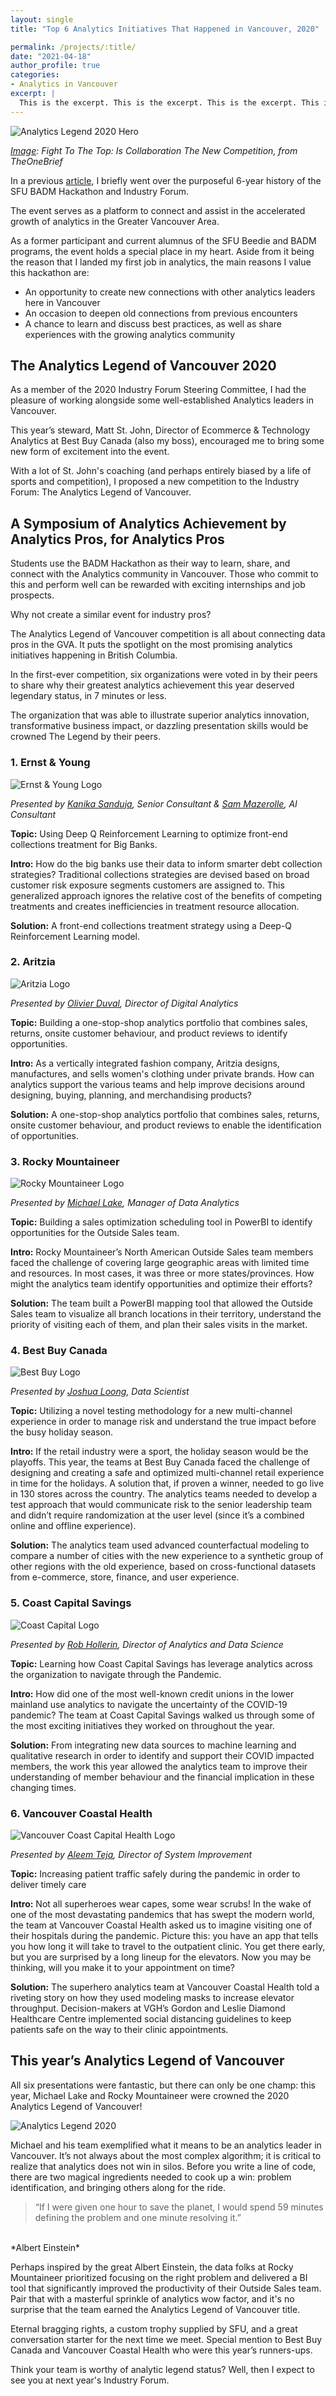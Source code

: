 ```yaml
---
layout: single
title: "Top 6 Analytics Initiatives That Happened in Vancouver, 2020"

permalink: /projects/:title/
date: "2021-04-18"
author_profile: true
categories:
- Analytics in Vancouver
excerpt: |
  This is the excerpt. This is the excerpt. This is the excerpt. This is the excerpt.
---
```

![Analytics Legend 2020 Hero](/assets/images/alegend_hero.png)

*[Image](https://theonebrief.com/wp-content/uploads/2019/11/Collab_Website_image-1000x589_3.jpg): Fight To The Top: Is Collaboration The New Competition, from TheOneBrief*

In a previous [article](https://dmf95.github.io/projects/2020-12-23-badm-blog-1/), I briefly went over the purposeful 6-year history of the SFU BADM Hackathon and Industry Forum.

The event serves as a platform to connect and assist in the accelerated growth of analytics in the Greater Vancouver Area.

As a former participant and current alumnus of the SFU Beedie and BADM programs, the event holds a special place in my heart. Aside from it being the reason that I landed my first job in analytics, the main reasons I value this hackathon are:

* An opportunity to create new connections with other analytics leaders here in Vancouver
* An occasion to deepen old connections from previous encounters
* A chance to learn and discuss best practices, as well as share experiences with the growing analytics community

## The Analytics Legend of Vancouver 2020

As a member of the 2020 Industry Forum Steering Committee, I had the pleasure of working alongside some well-established Analytics leaders in Vancouver.

This year’s steward, Matt St. John, Director of Ecommerce & Technology Analytics at Best Buy Canada (also my boss), encouraged me to bring some new form of excitement into the event.

With a lot of St. John's coaching (and perhaps entirely biased by a life of sports and competition), I proposed a new competition to the Industry Forum: The Analytics Legend of Vancouver.

## A Symposium of Analytics Achievement by Analytics Pros, for Analytics Pros

Students use the BADM Hackathon as their way to learn, share, and connect with the Analytics community in Vancouver. Those who commit to this and perform well can be rewarded with exciting internships and job prospects.

Why not create a similar event for industry pros?

The Analytics Legend of Vancouver competition is all about connecting data pros in the GVA. It puts the spotlight on the most promising analytics initiatives happening in British Columbia.

In the first-ever competition, six organizations were voted in by their peers to share why their greatest analytics achievement this year deserved legendary status, in 7 minutes or less.

The organization that was able to illustrate superior analytics innovation, transformative business impact, or dazzling presentation skills would be crowned The Legend by their peers.

### 1. Ernst & Young

![Ernst & Young Logo](/assets/images/ey_logo.png)

*Presented by [Kanika Sanduja](https://www.linkedin.com/in/kanikasanduja/), Senior Consultant & [Sam Mazerolle](https://www.linkedin.com/in/sam-mazerolle/), AI Consultant*

**Topic:** Using Deep Q Reinforcement Learning to optimize front-end collections treatment for Big Banks.

**Intro:** How do the big banks use their data to inform smarter debt collection strategies? Traditional collections strategies are devised based on broad customer risk exposure segments customers are assigned to. This generalized approach ignores the relative cost of the benefits of competing treatments and creates inefficiencies in treatment resource allocation.

**Solution:** A front-end collections treatment strategy using a Deep-Q Reinforcement Learning model.

### 2. Aritzia

![Aritzia Logo](/assets/images/aritzia_logo.png)

*Presented by [Olivier Duval](https://www.linkedin.com/in/ojduval/), Director of Digital Analytics*

**Topic:** Building a one-stop-shop analytics portfolio that combines sales, returns, onsite customer behaviour, and product reviews to identify opportunities.

**Intro:** As a vertically integrated fashion company, Aritzia designs, manufactures, and sells women's clothing under private brands. How can analytics support the various teams and help improve decisions around designing, buying, planning, and merchandising products?

**Solution:** A one-stop-shop analytics portfolio that combines sales, returns, onsite customer behaviour, and product reviews to enable the identification of opportunities.

### 3. Rocky Mountaineer

![Rocky Mountaineer Logo](/assets/images/rockymountaineer_logo.png)

*Presented by [Michael Lake](https://www.linkedin.com/in/michael-lake-49534765/), Manager of Data Analytics*

**Topic:** Building a sales optimization scheduling tool in PowerBI to identify opportunities for the Outside Sales team.

**Intro:** Rocky Mountaineer’s North American Outside Sales team members faced the challenge of covering large geographic areas with limited time and resources. In most cases, it was three or more states/provinces. How might the analytics team identify opportunities and optimize their efforts?

**Solution:** The team built a PowerBI mapping tool that allowed the Outside Sales team to visualize all branch locations in their territory, understand the priority of visiting each of them, and plan their sales visits in the market.

### 4. Best Buy Canada

![Best Buy Logo](/assets/images/bestbuy_logo.png)

*Presented by [Joshua Loong](https://www.linkedin.com/in/joshualoong/), Data Scientist*

**Topic:** Utilizing a novel testing methodology for a new multi-channel experience in order to manage risk and understand the true impact before the busy holiday season.

**Intro:** If the retail industry were a sport, the holiday season would be the playoffs. This year, the teams at Best Buy Canada faced the challenge of designing and creating a safe and optimized multi-channel retail experience in time for the holidays. A solution that, if proven a winner, needed to go live in 130 stores across the country. The analytics teams needed to develop a test approach that would communicate risk to the senior leadership team and didn’t require randomization at the user level (since it’s a combined online and offline experience).

**Solution:** The analytics team used advanced counterfactual modeling to compare a number of cities with the new experience to a synthetic group of other regions with the old experience, based on cross-functional datasets from e-commerce, store, finance, and user experience.

### 5. Coast Capital Savings

![Coast Capital Logo](/assets/images/coastcapital_logo.png)

*Presented by [Rob Hollerin](https://www.linkedin.com/in/robhollerin/), Director of Analytics and Data Science*

**Topic:** Learning how Coast Capital Savings has leverage analytics across the organization to navigate through the Pandemic.

**Intro:** How did one of the most well-known credit unions in the lower mainland use analytics to navigate the uncertainty of the COVID-19 pandemic? The team at Coast Capital Savings walked us through some of the most exciting initiatives they worked on throughout the year.

**Solution:** From integrating new data sources to machine learning and qualitative research in order to identify and support their COVID impacted members, the work this year allowed the analytics team to improve their understanding of member behaviour and the financial implication in these changing times.

### 6. Vancouver Coastal Health

![Vancouver Coast Capital Health Logo](/assets/images/vch_logo.png)

*Presented by [Aleem Teja](https://www.linkedin.com/in/aleemteja/), Director of System Improvement*

**Topic:** Increasing patient traffic safely during the pandemic in order to deliver timely care

**Intro:** Not all superheroes wear capes, some wear scrubs! In the wake of one of the most devastating pandemics that has swept the modern world, the team at Vancouver Coastal Health asked us to imagine visiting one of their hospitals during the pandemic. Picture this: you have an app that tells you how long it will take to travel to the outpatient clinic. You get there early, but you are surprised by a long lineup for the elevators. Now you may be thinking, will you make it to your appointment on time?

**Solution:** The superhero analytics team at Vancouver Coastal Health told a riveting story on how they used modeling masks to increase elevator throughput. Decision-makers at VGH’s Gordon and Leslie Diamond Healthcare Centre implemented social distancing guidelines to keep patients safe on the way to their clinic appointments.

## This year’s Analytics Legend of Vancouver

All six presentations were fantastic, but there can only be one champ: this year, Michael Lake and Rocky Mountaineer were crowned the 2020 Analytics Legend of Vancouver!

![Analytics Legend 2020](/assets/images/analyticslegend_slide.png)

Michael and his team exemplified what it means to be an analytics leader in Vancouver. It’s not always about the most complex algorithm; it is critical to realize that analytics does not win in silos. Before you write a line of code, there are two magical ingredients needed to cook up a win: problem identification, and bringing others along for the ride.

> “If I were given one hour to save the planet, I would spend 59 minutes defining the problem and one minute resolving it.”<br/>
<br/>
*Albert Einstein* 

Perhaps inspired by the great Albert Einstein, the data folks at Rocky Mountaineer prioritized focusing on the right problem and delivered a BI tool that significantly improved the productivity of their Outside Sales team. Pair that with a masterful sprinkle of analytics wow factor, and it's no surprise that the team earned the Analytics Legend of Vancouver title.

Eternal bragging rights, a custom trophy supplied by SFU, and a great conversation starter for the next time we meet. Special mention to Best Buy Canada and Vancouver Coastal Health who were this year’s runners-ups.

Think your team is worthy of analytic legend status? Well, then I expect to see you at next year's Industry Forum.